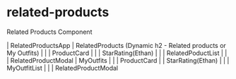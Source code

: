 # related-products
Related Products Component

|
RelatedProductsApp
  |
  RelatedProducts (Dynamic h2 - Related products or My Outfits)
  |  |
  |  ProductCard
  |    |
  |    StarRating(Ethan)
  |    |
  |    RelatedPoductList
  |       |
  |       RelatedProductModal
  |
  MyOutfits
  |  |
  |  ProductCard
  |    |
       StarRating(Ethan)
  |    |
  |    MyOutfitList
  |       |
  |       RelatedProductModal
